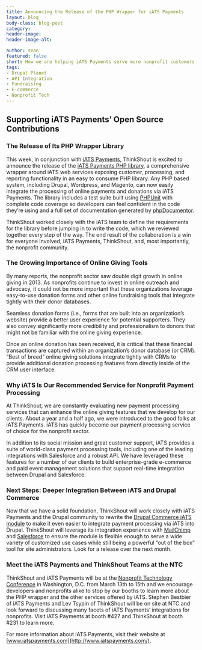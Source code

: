 ```yaml
---
title: Announcing the Release of the PHP Wrapper for iATS Payments
layout: blog
body-class: blog-post
category:
header-image:
header-image-alt:

author: sean
featured: false
short: How we are helping iATS Payments serve more nonprofit customers.
tags:
- Drupal Planet
- API Integration
- Fundraising
- E-commerce
- Nonprofit Tech
---
```


## Supporting iATS Payments’ Open Source Contributions

### The Release of Its PHP Wrapper Library

This week, in conjunction with [iATS Payments](http://home.iatspayments.com/), ThinkShout is excited to announce the release of the [iATS Payments PHP library](https://github.com/iATSPayments/PHP/), a comprehensive wrapper around iATS web services exposing customer, processing, and reporting functionality in an easy to consume PHP library. Any PHP based system, including Drupal, Wordpress, and Magento, can now easily integrate the processing of online payments and donations via iATS Payments. The library includes a test suite built using [PHPUnit](http://phpunit.de/) with complete code coverage so developers can feel confident in the code they’re using and a full set of documentation generated by [phpDocumentor](http://www.phpdoc.org/).

ThinkShout worked closely with the iATS team to define the requirements for the library before jumping in to write the code, which we reviewed together every step of the way. The end result of the collaboration is a win for everyone involved, iATS Payments, ThinkShout, and, most importantly, the nonprofit community.

### The Growing Importance of Online Giving Tools

By many reports, the nonprofit sector saw double digit growth in online giving in 2013. As nonprofits continue to invest in online outreach and advocacy, it could not be more important that these organizations leverage easy-to-use donation forms and other online fundraising tools that integrate tightly with their donor databases.

Seamless donation forms (i.e., forms that are built into an organization’s website) provide a better user experience for potential supporters. They also convey significantly more credibility and professionalism to donors that might not be familiar with the online giving experience.

Once an online donation has been received, it is critical that these financial transactions are captured within an organization’s donor database (or CRM). “Best of breed” online giving solutions integrate tightly with CRMs to provide additional donation processing features from directly inside of the CRM user interface.

### Why iATS Is Our Recommended Service for Nonprofit Payment Processing

At ThinkShout, we are constantly evaluating new payment processing services that can enhance the online giving features that we develop for our clients. About a year and a half ago, we were introduced to the good folks at iATS Payments. iATS has quickly become our payment processing service of choice for the nonprofit sector.

In addition to its social mission and great customer support, iATS provides a suite of world-class payment processing tools, including one of the leading integrations with Salesforce and a robust API. We have leveraged these features for a number of our clients to build enterprise-grade e-commerce and paid event management solutions that support real-time integration between Drupal and Salesforce.

### Next Steps: Deeper Integration Between iATS and Drupal Commerce

Now that we have a solid foundation, ThinkShout will work closely with iATS Payments and the Drupal community to rewrite the [Drupal Commerce iATS module](https://drupal.org/project/commerce_iats/) to make it even easier to integrate payment processing via iATS into Drupal. ThinkShout will leverage its integration experience with [MailChimp](https://drupal.org/project/mailchimp/) and [Salesforce](https://drupal.org/project/salesforce/) to ensure the module is flexible enough to serve a wide variety of customized use cases while still being a powerful “out of the box” tool for site administrators. Look for a release over the next month.

### Meet the iATS Payments and ThinkShout Teams at the NTC

ThinkShout and iATS Payments will be at the [Nonprofit Technology Conference](http://www.nten.org/ntc/) in Washington, D.C. from March 13th to 15th and we encourage developers and nonprofits alike to stop by our booths to learn more about the PHP wrapper and the other services offered by iATS. Stephen Bestbier of iATS Payments and Lev Tsypin of ThinkShout will be on site at NTC and look forward to discussing many facets of iATS Payments’ integrations for nonprofits.  Visit iATS Payments at booth #427 and ThinkShout at booth #231 to learn more.

For more information about iATS Payments, visit their website at [www.iatspayments.com](http://www.iatspayments.com/).  
